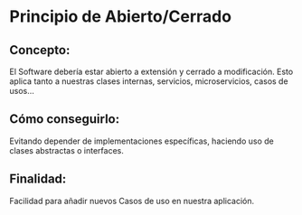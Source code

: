 # Principio de Abierto/Cerrado

## Concepto:
El Software debería estar abierto a extensión y cerrado a modificación.
Esto aplica tanto a nuestras clases internas, servicios, microservicios, casos de usos…
## Cómo conseguirlo:
Evitando depender de implementaciones específicas, haciendo uso de clases abstractas o interfaces.
## Finalidad:
Facilidad para añadir nuevos Casos de uso en nuestra aplicación.